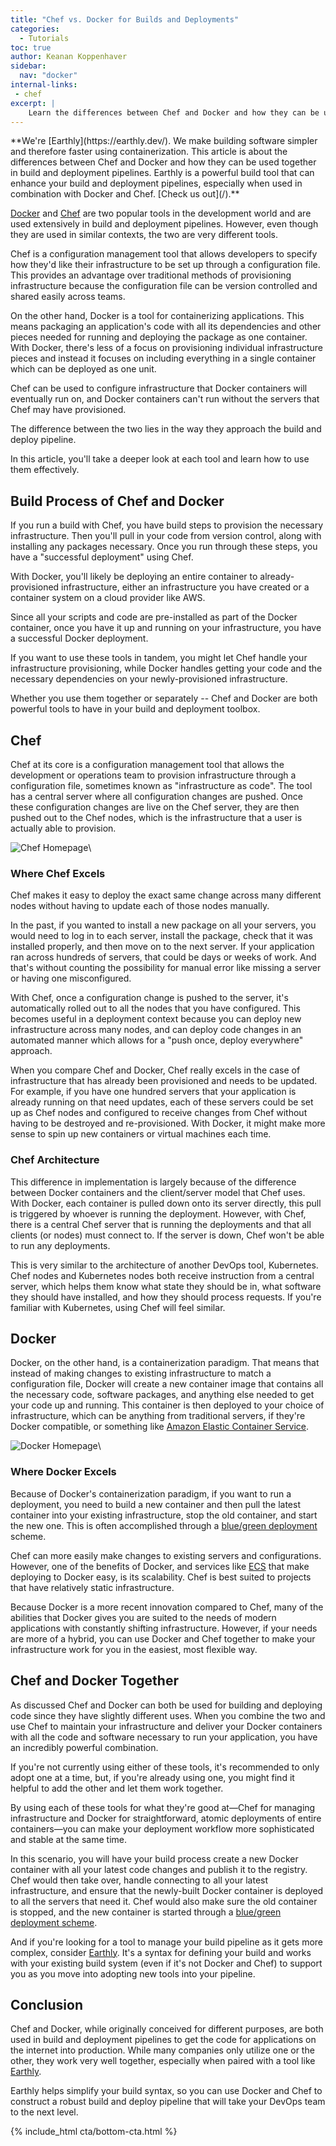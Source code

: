 ```yaml
---
title: "Chef vs. Docker for Builds and Deployments"
categories:
  - Tutorials
toc: true
author: Keanan Koppenhaver
sidebar:
  nav: "docker"
internal-links:
 - chef
excerpt: |
    Learn the differences between Chef and Docker and how they can be used together in build and deployment pipelines. Discover the strengths of each tool and how they can enhance your infrastructure provisioning and containerization processes.
---
```

<!--sgpt-->**We're [Earthly](https://earthly.dev/). We make building software simpler and therefore faster using containerization. This article is about the differences between Chef and Docker and how they can be used together in build and deployment pipelines. Earthly is a powerful build tool that can enhance your build and deployment pipelines, especially when used in combination with Docker and Chef. [Check us out](/).**

[Docker](https://www.docker.com) and [Chef](https://www.chef.io) are two popular tools in the development world and are used extensively in build and deployment pipelines. However, even though they are used in similar contexts, the two are very different tools.

Chef is a configuration management tool that allows developers to specify how they'd like their infrastructure to be set up through a configuration file. This provides an advantage over traditional methods of provisioning infrastructure because the configuration file can be version controlled and shared easily across teams.

On the other hand, Docker is a tool for containerizing applications. This means packaging an application's code with all its dependencies and other pieces needed for running and deploying the package as one container. With Docker, there's less of a focus on provisioning individual infrastructure pieces and instead it focuses on including everything in a single container which can be deployed as one unit.

Chef can be used to configure infrastructure that Docker containers will eventually run on, and Docker containers can't run without the servers that Chef may have provisioned.

The difference between the two lies in the way they approach the build and deploy pipeline.

In this article, you'll take a deeper look at each tool and learn how to use them effectively.

## Build Process of Chef and Docker

If you run a build with Chef, you have build steps to provision the necessary infrastructure. Then you'll pull in your code from version control, along with installing any packages necessary. Once you run through these steps, you have a "successful deployment" using Chef.

With Docker, you'll likely be deploying an entire container to already-provisioned infrastructure, either an infrastructure you have created or a container system on a cloud provider like AWS.

Since all your scripts and code are pre-installed as part of the Docker container, once you have it up and running on your infrastructure, you have a successful Docker deployment.

If you want to use these tools in tandem, you might let Chef handle your infrastructure provisioning, while Docker handles getting your code and the necessary dependencies on your newly-provisioned infrastructure.

Whether you use them together or separately -- Chef and Docker are both powerful tools to have in your build and deployment toolbox.

## Chef

Chef at its core is a configuration management tool that allows the development or operations team to provision infrastructure through a configuration file, sometimes known as "infrastructure as code". The tool has a central server where all configuration changes are pushed. Once these configuration changes are live on the Chef server, they are then pushed out to the Chef nodes, which is the infrastructure that a user is actually able to provision.

![Chef Homepage]({{site.images}}{{page.slug}}/8XmRSW2.png)\

### Where Chef Excels

Chef makes it easy to deploy the exact same change across many different nodes without having to update each of those nodes manually.

In the past, if you wanted to install a new package on all your servers, you would need to log in to each server, install the package, check that it was installed properly, and then move on to the next server. If your application ran across hundreds of servers, that could be days or weeks of work. And that's without counting the possibility for manual error like missing a server or having one misconfigured.

With Chef, once a configuration change is pushed to the server, it's automatically rolled out to all the nodes that you have configured. This becomes useful in a deployment context because you can deploy new infrastructure across many nodes, and can deploy code changes in an automated manner which allows for a "push once, deploy everywhere" approach.

When you compare Chef and Docker, Chef really excels in the case of infrastructure that has already been provisioned and needs to be updated. For example, if you have one hundred servers that your application is already running on that need updates, each of these servers could be set up as Chef nodes and configured to receive changes from Chef without having to be destroyed and re-provisioned. With Docker, it might make more sense to spin up new containers or virtual machines each time.

### Chef Architecture

This difference in implementation is largely because of the difference between Docker containers and the client/server model that Chef uses. With Docker, each container is pulled down onto its server directly, this pull is triggered by whoever is running the deployment. However, with Chef, there is a central Chef server that is running the deployments and that all clients (or nodes) must connect to. If the server is down, Chef won't be able to run any deployments.

This is very similar to the architecture of another DevOps tool, Kubernetes. Chef nodes and Kubernetes nodes both receive instruction from a central server, which helps them know what state they should be in, what software they should have installed, and how they should process requests. If you're familiar with Kubernetes, using Chef will feel similar.

## Docker

Docker, on the other hand, is a containerization paradigm. That means that instead of making changes to existing infrastructure to match a configuration file, Docker will create a new container image that contains all the necessary code, software packages, and anything else needed to get your code up and running. This container is then deployed to your choice of infrastructure, which can be anything from traditional servers, if they're Docker compatible, or something like [Amazon Elastic Container Service](https://aws.amazon.com/ecs/).

![Docker Homepage]({{site.images}}{{page.slug}}/NgLyXRZ.png)\

### Where Docker Excels

Because of Docker's containerization paradigm, if you want to run a deployment, you need to build a new container and then pull the latest container into your existing infrastructure, stop the old container, and start the new one. This is often accomplished through a [blue/green deployment](/blog/deployment-strategies) scheme.

Chef can more easily make changes to existing servers and configurations. However, one of the benefits of Docker, and services like [ECS](/blog/how-to-setup-and-use-amazons-elastic-container-registry) that make deploying to Docker easy, is its scalability. Chef is best suited to projects that have relatively static infrastructure.

Because Docker is a more recent innovation compared to Chef, many of the abilities that Docker gives you are suited to the needs of modern applications with constantly shifting infrastructure. However, if your needs are more of a hybrid, you can use Docker and Chef together to make your infrastructure work for you in the easiest, most flexible way.

## Chef and Docker Together

As discussed Chef and Docker can both be used for building and deploying code since they have slightly different uses. When you combine the two and use Chef to maintain your infrastructure and deliver your Docker containers with all the code and software necessary to run your application, you have an incredibly powerful combination.

If you're not currently using either of these tools, it's recommended to only adopt one at a time, but, if you're already using one, you might find it helpful to add the other and let them work together.

By using each of these tools for what they're good at—Chef for managing infrastructure and Docker for straightforward, atomic deployments of entire containers—you can make your deployment workflow more sophisticated and stable at the same time.

In this scenario, you will have your build process create a new Docker container with all your latest code changes and publish it to the registry. Chef would then take over, handle connecting to all your latest infrastructure, and ensure that the newly-built Docker container is deployed to all the servers that need it. Chef would also make sure the old container is stopped, and the new container is started through a [blue/green deployment scheme](/blog/deployment-strategies).

And if you're looking for a tool to manage your build pipeline as it gets more complex, consider [Earthly](https://earthly.dev/). It's a syntax for defining your build and works with your existing build system (even if it's not Docker and Chef) to support you as you move into adopting new tools into your pipeline.

## Conclusion

Chef and Docker, while originally conceived for different purposes, are both used in build and deployment pipelines to get the code for applications on the internet into production. While many companies only utilize one or the other, they work very well together, especially when paired with a tool like [Earthly](https://earthly.dev/).

Earthly helps simplify your build syntax, so you can use Docker and Chef to construct a robust build and deploy pipeline that will take your DevOps team to the next level.

{% include_html cta/bottom-cta.html %}